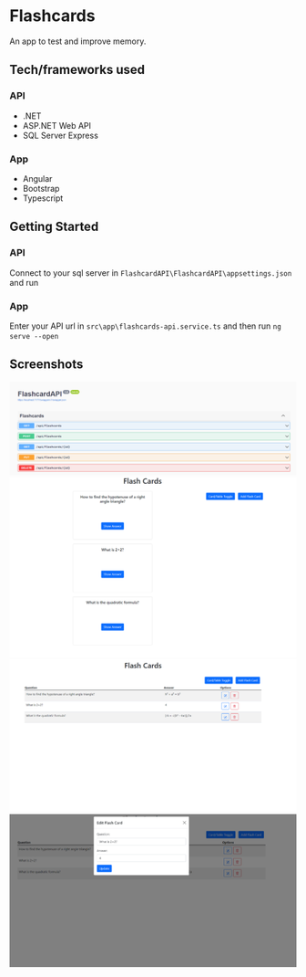 # Flashcards
An app to test and improve memory.

## Tech/frameworks used
### API
- .NET
- ASP.NET Web API
- SQL Server Express

### App
- Angular
- Bootstrap
- Typescript

## Getting Started
### API
Connect to your sql server in `FlashcardAPI\FlashcardAPI\appsettings.json` and run

### App
Enter your API url in `src\app\flashcards-api.service.ts` and then run `ng serve --open`

## Screenshots
![API](/images/api.PNG)
![Cards](/images/cards.PNG)
![Table](/images/table.PNG)
![Edit](/images/edit.PNG)
